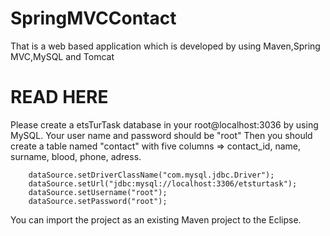 # SpringMVCContact
That is a web based application which is developed by using Maven,Spring MVC,MySQL and Tomcat

# READ HERE #
Please create a etsTurTask database in your root@localhost:3036 by using MySQL.
Your user name and password should be "root"
Then you should create a table named "contact" with five columns => contact_id, name, surname, blood, phone, adress.

		dataSource.setDriverClassName("com.mysql.jdbc.Driver");
		dataSource.setUrl("jdbc:mysql://localhost:3306/etsturtask");
		dataSource.setUsername("root");
		dataSource.setPassword("root");

You can import the project as an existing Maven project to the Eclipse.




